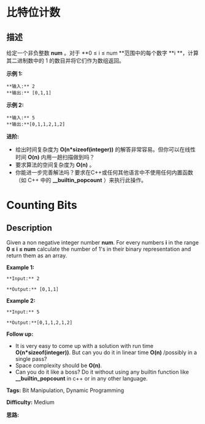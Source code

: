 # 比特位计数

## 描述

给定一个非负整数  **num** 。对于  **0 ≤ i ≤ num **范围中的每个数字  **i  **，计算其二进制数中的 1 的数目并将它们作为数组返回。

**示例 1:**

    
    
    **输入:** 2
    **输出:** [0,1,1]

**示例  2:**

    
    
    **输入:** 5
    **输出:**[0,1,1,2,1,2]

**进阶:**

  * 给出时间复杂度为 **O(n*sizeof(integer))** 的解答非常容易。但你可以在线性时间 **O(n)** 内用一趟扫描做到吗？
  * 要求算法的空间复杂度为 **O(n)** 。
  * 你能进一步完善解法吗？要求在C++或任何其他语言中不使用任何内置函数（如 C++ 中的  **__builtin_popcount** ）来执行此操作。



# Counting Bits

## Description



Given a non negative integer number **num**. For every numbers **i** in the range **0 ≤ i ≤ num** calculate the number of 1's in their binary representation and return them as an array.

**Example 1:**

    
    
    **Input:** 2
    **Output:** [0,1,1]

**Example 2:**

    
    
    **Input:** 5
    **Output:**[0,1,1,2,1,2]
    

**Follow up:**

  * It is very easy to come up with a solution with run time **O(n*sizeof(integer))**. But can you do it in linear time **O(n)** /possibly in a single pass?
  * Space complexity should be **O(n)**.
  * Can you do it like a boss? Do it without using any builtin function like **__builtin_popcount** in c++ or in any other language.


**Tags:** Bit Manipulation, Dynamic Programming

**Difficulty:** Medium

**思路:**
